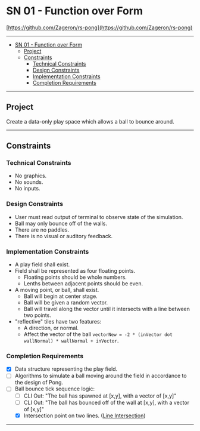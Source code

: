 # SN 01 - Function over Form

[https://github.com/Zageron/rs-pong](https://github.com/Zageron/rs-pong)

----

- [SN 01 - Function over Form](#sn-01---function-over-form)
  - [Project](#project)
  - [Constraints](#constraints)
    - [Technical Constraints](#technical-constraints)
    - [Design Constraints](#design-constraints)
    - [Implementation Constraints](#implementation-constraints)
    - [Completion Requirements](#completion-requirements)

----

## Project

Create a data-only play space which allows a ball to bounce around.

----

## Constraints

### Technical Constraints
  
- No graphics.
- No sounds.
- No inputs.

### Design Constraints

- User must read output of terminal to observe state of the simulation.
- Ball may only bounce off of the walls.
- There are no paddles.
- There is no visual or auditory feedback.

### Implementation Constraints

- A play field shall exist.
- Field shall be represented as four floating points.
  - Floating points should be whole numbers.
  - Lenths between adjacent points should be even.
- A moving point, or ball, shall exist.
  - Ball will begin at center stage.
  - Ball will be given a random vector.
  - Ball will travel along the vector until it intersects with a line between two points.
- "reflective" tiles have two features:
  - A direction, or normal.
  - Affect the vector of the ball `vectorNew = -2 * (inVector dot wallNormal) * wallNormal + inVector`.

### Completion Requirements

- [x] Data structure representing the play field.
- [ ] Algorithms to simulate a ball moving around the field in accordance to the design of Pong.
- [ ] Ball bounce tick sequence logic:
  - [ ] CLI Out: "The ball has spawned at [x,y], with a vector of [x,y]"
  - [ ] CLI Out: "The ball has bounced off of the wall at [x,y], with a vector of [x,y]"
  - [x] Intersection point on two lines. ([Line Intersection](https://stackoverflow.com/questions/2050850/find-point-of-intersection-between-two-vectors-in-matlab))

----
